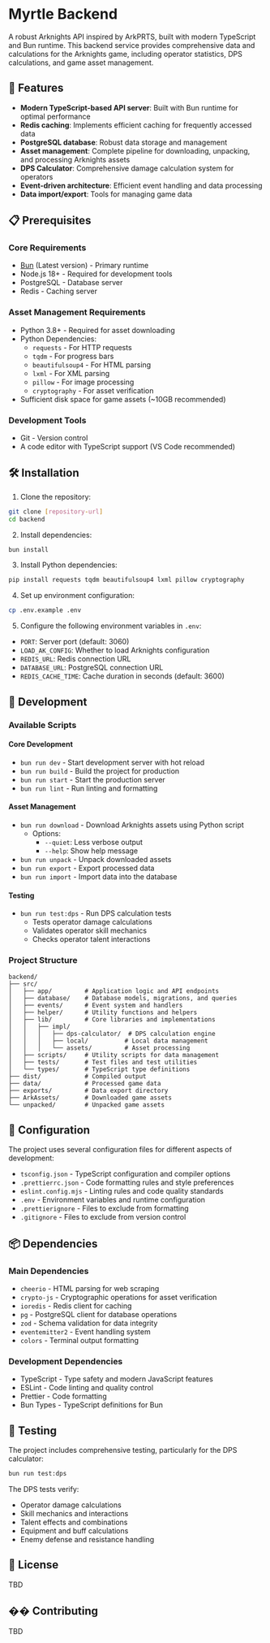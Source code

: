 # Myrtle Backend

A robust Arknights API inspired by ArkPRTS, built with modern TypeScript and Bun runtime. This backend service provides comprehensive data and calculations for the Arknights game, including operator statistics, DPS calculations, and game asset management.

## 🚀 Features

- **Modern TypeScript-based API server**: Built with Bun runtime for optimal performance
- **Redis caching**: Implements efficient caching for frequently accessed data
- **PostgreSQL database**: Robust data storage and management
- **Asset management**: Complete pipeline for downloading, unpacking, and processing Arknights assets
- **DPS Calculator**: Comprehensive damage calculation system for operators
- **Event-driven architecture**: Efficient event handling and data processing
- **Data import/export**: Tools for managing game data

## 📋 Prerequisites

### Core Requirements
- [Bun](https://bun.sh/) (Latest version) - Primary runtime
- Node.js 18+ - Required for development tools
- PostgreSQL - Database server
- Redis - Caching server

### Asset Management Requirements
- Python 3.8+ - Required for asset downloading
- Python Dependencies:
  - `requests` - For HTTP requests
  - `tqdm` - For progress bars
  - `beautifulsoup4` - For HTML parsing
  - `lxml` - For XML parsing
  - `pillow` - For image processing
  - `cryptography` - For asset verification
- Sufficient disk space for game assets (~10GB recommended)

### Development Tools
- Git - Version control
- A code editor with TypeScript support (VS Code recommended)

## 🛠️ Installation

1. Clone the repository:
```bash
git clone [repository-url]
cd backend
```

2. Install dependencies:
```bash
bun install
```

3. Install Python dependencies:
```bash
pip install requests tqdm beautifulsoup4 lxml pillow cryptography
```

4. Set up environment configuration:
```bash
cp .env.example .env
```

5. Configure the following environment variables in `.env`:
- `PORT`: Server port (default: 3060)
- `LOAD_AK_CONFIG`: Whether to load Arknights configuration
- `REDIS_URL`: Redis connection URL
- `DATABASE_URL`: PostgreSQL connection URL
- `REDIS_CACHE_TIME`: Cache duration in seconds (default: 3600)

## 🚀 Development

### Available Scripts

#### Core Development
- `bun run dev` - Start development server with hot reload
- `bun run build` - Build the project for production
- `bun run start` - Start the production server
- `bun run lint` - Run linting and formatting

#### Asset Management
- `bun run download` - Download Arknights assets using Python script
  - Options:
    - `--quiet`: Less verbose output
    - `--help`: Show help message
- `bun run unpack` - Unpack downloaded assets
- `bun run export` - Export processed data
- `bun run import` - Import data into the database

#### Testing
- `bun run test:dps` - Run DPS calculation tests
  - Tests operator damage calculations
  - Validates operator skill mechanics
  - Checks operator talent interactions

### Project Structure

```
backend/
├── src/
│   ├── app/         # Application logic and API endpoints
│   ├── database/    # Database models, migrations, and queries
│   ├── events/      # Event system and handlers
│   ├── helper/      # Utility functions and helpers
│   ├── lib/         # Core libraries and implementations
│   │   ├── impl/
│   │   │   ├── dps-calculator/  # DPS calculation engine
│   │   │   ├── local/          # Local data management
│   │   │   └── assets/         # Asset processing
│   ├── scripts/     # Utility scripts for data management
│   ├── tests/       # Test files and test utilities
│   └── types/       # TypeScript type definitions
├── dist/            # Compiled output
├── data/            # Processed game data
├── exports/         # Data export directory
├── ArkAssets/       # Downloaded game assets
└── unpacked/        # Unpacked game assets
```

## 🔧 Configuration

The project uses several configuration files for different aspects of development:

- `tsconfig.json` - TypeScript configuration and compiler options
- `.prettierrc.json` - Code formatting rules and style preferences
- `eslint.config.mjs` - Linting rules and code quality standards
- `.env` - Environment variables and runtime configuration
- `.prettierignore` - Files to exclude from formatting
- `.gitignore` - Files to exclude from version control

## 📦 Dependencies

### Main Dependencies
- `cheerio` - HTML parsing for web scraping
- `crypto-js` - Cryptographic operations for asset verification
- `ioredis` - Redis client for caching
- `pg` - PostgreSQL client for database operations
- `zod` - Schema validation for data integrity
- `eventemitter2` - Event handling system
- `colors` - Terminal output formatting

### Development Dependencies
- TypeScript - Type safety and modern JavaScript features
- ESLint - Code linting and quality control
- Prettier - Code formatting
- Bun Types - TypeScript definitions for Bun

## 🧪 Testing

The project includes comprehensive testing, particularly for the DPS calculator:

```bash
bun run test:dps
```

The DPS tests verify:
- Operator damage calculations
- Skill mechanics and interactions
- Talent effects and combinations
- Equipment and buff calculations
- Enemy defense and resistance handling

## 📝 License

TBD

## �� Contributing

TBD